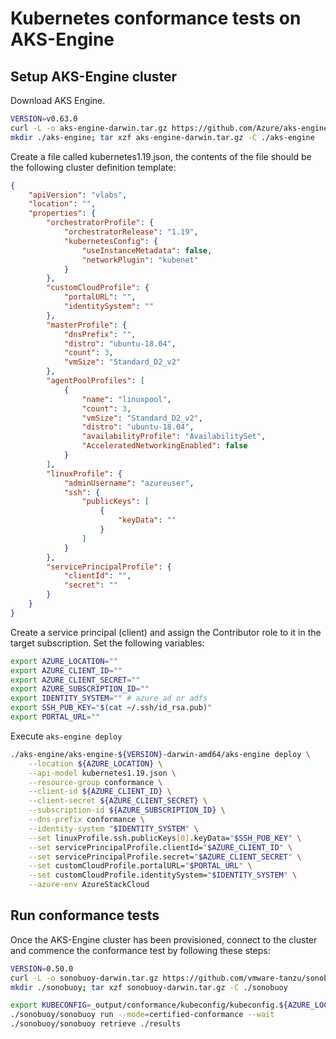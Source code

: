 # Kubernetes conformance tests on AKS-Engine

## Setup AKS-Engine cluster

Download AKS Engine.

```bash
VERSION=v0.63.0
curl -L -o aks-engine-darwin.tar.gz https://github.com/Azure/aks-engine/releases/download/${VERSION}/aks-engine-${VERSION}-darwin-amd64.tar.gz
mkdir ./aks-engine; tar xzf aks-engine-darwin.tar.gz -C ./aks-engine
```

Create a file called kubernetes1.19.json, the contents of the file should be the following cluster definition template:

```json
{
    "apiVersion": "vlabs",
    "location": "",
    "properties": {
        "orchestratorProfile": {
            "orchestratorRelease": "1.19",
            "kubernetesConfig": {
                "useInstanceMetadata": false,
                "networkPlugin": "kubenet"
            }
        },
        "customCloudProfile": {
            "portalURL": "",
            "identitySystem": ""
        },
        "masterProfile": {
            "dnsPrefix": "",
            "distro": "ubuntu-18.04",
            "count": 3,
            "vmSize": "Standard_D2_v2"
        },
        "agentPoolProfiles": [
            {
                "name": "linuxpool",
                "count": 3,
                "vmSize": "Standard_D2_v2",
                "distro": "ubuntu-18.04",
                "availabilityProfile": "AvailabilitySet",
                "AcceleratedNetworkingEnabled": false
            }
        ],
        "linuxProfile": {
            "adminUsername": "azureuser",
            "ssh": {
                "publicKeys": [
                    {
                        "keyData": ""
                    }
                ]
            }
        },
        "servicePrincipalProfile": {
            "clientId": "",
            "secret": ""
        }
    }
}
```

Create a service principal (client) and assign the Contributor role to it in the target subscription. Set the following variables:

```bash
export AZURE_LOCATION=""
export AZURE_CLIENT_ID=""
export AZURE_CLIENT_SECRET=""
export AZURE_SUBSCRIPTION_ID=""
export IDENTITY_SYSTEM="" # azure_ad or adfs
export SSH_PUB_KEY="$(cat ~/.ssh/id_rsa.pub)"
export PORTAL_URL=""
```

Execute `aks-engine deploy`

```bash
./aks-engine/aks-engine-${VERSION}-darwin-amd64/aks-engine deploy \
    --location ${AZURE_LOCATION} \
    --api-model kubernetes1.19.json \
    --resource-group conformance \
    --client-id ${AZURE_CLIENT_ID} \
    --client-secret ${AZURE_CLIENT_SECRET} \
    --subscription-id ${AZURE_SUBSCRIPTION_ID} \
    --dns-prefix conformance \
    --identity-system "$IDENTITY_SYSTEM" \
    --set linuxProfile.ssh.publicKeys[0].keyData="$SSH_PUB_KEY" \
    --set servicePrincipalProfile.clientId="$AZURE_CLIENT_ID" \
    --set servicePrincipalProfile.secret="$AZURE_CLIENT_SECRET" \
    --set customCloudProfile.portalURL="$PORTAL_URL" \
    --set customCloudProfile.identitySystem="$IDENTITY_SYSTEM" \
    --azure-env AzureStackCloud
```

## Run conformance tests

Once the AKS-Engine cluster has been provisioned, connect to the cluster and commence the conformance test by following these steps:

```bash
VERSION=0.50.0
curl -L -o sonobuoy-darwin.tar.gz https://github.com/vmware-tanzu/sonobuoy/releases/download/v${VERSION}/sonobuoy_${VERSION}_darwin_amd64.tar.gz
mkdir ./sonobuoy; tar xzf sonobuoy-darwin.tar.gz -C ./sonobuoy

export KUBECONFIG=_output/conformance/kubeconfig/kubeconfig.${AZURE_LOCATION}.json
./sonobuoy/sonobuoy run --mode=certified-conformance --wait
./sonobuoy/sonobuoy retrieve ./results
```
